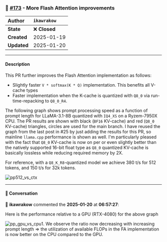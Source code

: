 ### 🔀 [#173](https://github.com/ikawrakow/ik_llama.cpp/pull/173) - More Flash Attention improvements

| **Author** | `ikawrakow` |
| :--- | :--- |
| **State** | ❌ **Closed** |
| **Created** | 2025-01-19 |
| **Updated** | 2025-01-20 |

---

#### Description

This PR further improves the Flash Attention implementation as follows:
* Slightly faster `V * softmax(K * Q)` implementation. This benefits all V-cache types
* Faster implementation when the K-cache is quantized with `Q8_0` via run-time-repacking to `Q8_0_R4`.

The following graph shows prompt processing speed as a function of prompt length for LLaMA-3.1-8B quantized with `IQ4_XS` on a Ryzem-7950X CPU. The PR results are shown with black (`BF16` KV-cache) and red (`Q8_0` KV-cache) triangles, circles are used for the main branch.  I have reused the graph from the last post in #25 by just adding the results for this PR, so mainline `llama.cpp` performance is shown as well. I'm particularly pleased with the fact that `Q8_0` KV-cache is now on per or even slightly better than the natively supported 16-bit float type as `Q8_0` quantized KV-cache is basically lossless while reducing required memory by 2X.

For reference, with a `Q8_K_R8`-quantized model we achieve 380 t/s for 512 tokens, and 150 t/s for 32k tokens.   

![pp512_vs_ctx](https://github.com/user-attachments/assets/cc1e7ce5-c596-47b0-a56a-912a196d2e38)

---

#### 💬 Conversation

👤 **ikawrakow** commented the **2025-01-20** at **06:57:27**:<br>

Here is the performance relative to a GPU (RTX-4080) for the above graph

![pp_gpu_vs_cpu1](https://github.com/user-attachments/assets/b103b599-b4e6-4775-8c2a-b7fff69fe61c). We observe the ratio now decreasing with increasing prompt length $\Rightarrow$ the utilization of available FLOPs in the FA implementation is now better on the CPU compared to the GPU.